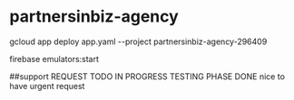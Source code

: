 # partnersinbiz-agency

gcloud app deploy app.yaml --project partnersinbiz-agency-296409

firebase emulators:start

##support
REQUEST TODO IN PROGRESS TESTING PHASE DONE
nice to have urgent request
